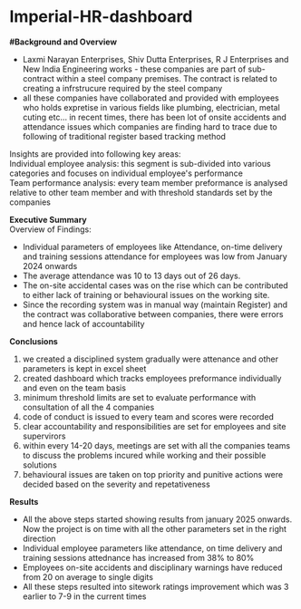 # Imperial-HR-dashboard
**#Background and Overview**<br>
- Laxmi Narayan Enterprises, Shiv Dutta Enterprises, R J Enterprises and New India Engineering works - these companies are part of sub-contract within a steel company premises. The contract is related to creating a infrstrucure required by the steel company<br>
- all these companies have collaborated and provided with employees who holds expretise in various fields like plumbing, electrician, metal cuting etc…
in recent times, there has been lot of onsite accidents and attendance issues which companies are finding hard to trace due to following of traditional register based tracking method<br>

Insights are provided into following key areas:<br>
Individual employee analysis: this segment is sub-divided into various categories and focuses on individual employee's performance<br>
Team performance analysis: every team member preformance is analysed relative to other team member and with threshold standards set by the companies<br>


**Executive Summary**<br>
Overview of Findings: <br>
- Individual parameters of employees like Attendance, on-time delivery and training sessions attendance for employees was low from January 2024 onwards<br>
- The average attendance was 10 to 13 days out of 26 days.<br>
- The on-site accidental cases was on the rise which can be contributed to either lack of training or behavioural issues on the working site.<br>
- Since the recording system was in manual way (maintain Register) and the contract was collaborative between companies, there were errors and hence lack of accountability<br>




**Conclusions**<br>
1. we created a disciplined system gradually were attenance and other parameters is kept in excel sheet<br>
2. created dashboard which tracks employees preformance individually and even on the team basis<br>
3. minimum threshold limits are set to evaluate performance with consultation of all the 4 companies<br>
4. code of conduct is issued to every team and scores were recorded<br>
5. clear accountability and responsibilities are set for employees and site supervirors<br>
6. within every 14-20 days, meetings are set with all the companies teams to discuss the problems incured while working and their possible solutions<br>
7. behavioural issues are taken on top priority and punitive actions were decided based on the severity and repetativeness<br>


**Results**<br>
- All the above steps started showing results from january 2025 onwards. Now the project is on time with all the other parameters set in the right direction<br>
- Individual employee parameters like attendance, on time delivery and training sessions attednance has increased from 38% to 80%<br>
- Employees on-site accidents and disciplinary warnings have reduced from 20 on average to single digits<br>
- All these steps resulted into sitework ratings improvement which was 3 earlier to 7-9 in the current times<br>


